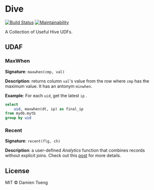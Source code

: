 # Dive
[![Build Status](https://travis-ci.com/damientseng/Dive.svg?branch=master)](https://travis-ci.com/damientseng/Dive)
[![Maintainability](https://api.codeclimate.com/v1/badges/9b6330a7d9ff3a536546/maintainability)](https://codeclimate.com/github/damientseng/Dive/maintainability)

A Collection of Useful Hive UDFs.

## UDAF
### MaxWhen
**Signature**: `maxwhen(cmp, val)`

**Description**: returns column `val`'s value from the row where `cmp` has the maximum value. It has an antonym `minwhen`. 

**Example**: For each `uid`, get the latest `ip` .

```sql
select 
    uid, maxwhen(dt, ip) as final_ip
from mydb.mytb
group by uid
```

### Recent 

**Signature**: `recent(flg, ch)`

**Description**: a user-defined *Analytics* function that combines records without explicit joins. Check out this [post](https://damientseng.com/big-data/2020/04/27/hive-the-udaf-youve-never-seen.html) for more details.

## License

MIT © Damien Tseng
